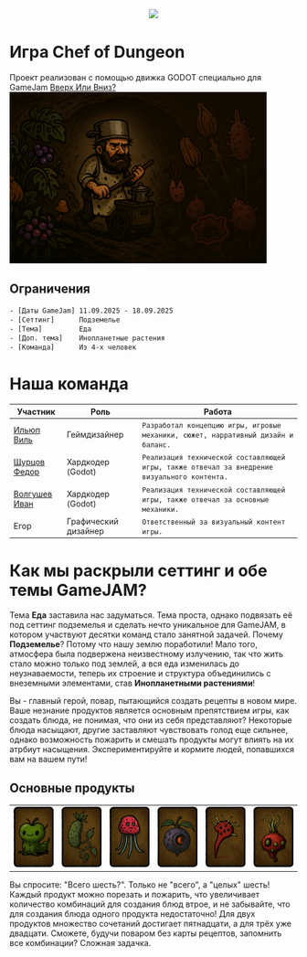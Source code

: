 <p align="center">
<img src="https://readme-typing-svg.herokuapp.com?font=Orbitron&size=40&color=%2379A500&height=67&duration=3000&center=true&lines=%F0%9F%85%B6%F0%9F%86%81%F0%9F%85%B4%F0%9F%85%B4%F0%9F%86%83%F0%9F%85%B8%F0%9F%85%BD%F0%9F%85%B6%F0%9F%86%82">
<p align="center">



# Игра Chef of Dungeon
Проект реализован с помощью движка GODOT специально для GameJam [Вверх Или Вниз?](https://drmr.space/)
<img src="assets/sprites/фон_глменю.png" alt="Логотип проекта" width="450">


## Ограничения
```
- [Даты GameJam] 11.09.2025 - 18.09.2025 
- [Сеттинг]      Подземелье
- [Тема]         Еда
- [Доп. тема]    Инопланетные растения
- [Команда]      Из 4-х человек
```

# Наша команда

| Участник             | Роль                                                                                                                                   | Работа                                                                                                                                  |
| ---------------- | --------------------------------------------------------------------------------------------------------------------------------------- | -----------------------------------------------------------------------------------------------------------------------------------------|
| [Ильюп Виль]([mrstanlee1337](https://github.com/MrStanLee1337))| Геймдизайнер|`Разработал концепцию игры, игровые механики, сюжет, нарративный дизайн и баланс. `|
| [Щурцов Федор](https://github.com/FEDOS-o)| Хардкодер (Godot)|`Реализация технической составляющей игры, также отвечал за внедрение визуального контента.`|
| [Волгушев Иван](https://github.com/VanyaVolgushev)| Хардкодер (Godot)|`Реализация технической составляющей игры, также отвечал за основные механики.`|
| Егор| Графический дизайнер |`Ответственный за визуальный контент игры.`|



# Как мы раскрыли сеттинг и обе темы GameJAM?
Тема **Еда** заставила нас задуматься. Тема проста, однако подвязать её под сеттинг подземелья и сделать нечто уникальное для GameJAM, в котором участвуют десятки команд стало занятной задачей. Почему **Подземелье**? Потому что нашу землю поработили! Мало того, атмосфера была подвержена неизвестному излучению, так что жить стало можно только под землей, а вся еда изменилась до неузнаваемости, теперь их строение и структура объединились с внеземными элементами, став **Инопланетными растениями**!

Вы - главный герой, повар, пытающийся создать рецепты в новом мире. Ваше незнание продуктов является основным препятствием игры, как создать блюда, не понимая, что они из себя представляют? Некоторые блюда насыщают, другие заставляют чувствовать голод еще сильнее, однако возможность пожарить и смешать продукты могут влиять на их атрбиут насыщения. Экспериментируйте и кормите людей, попавшихся вам на вашем пути!


## Основные продукты

<table>
  <tr>
    <td>
      <img src="assets/sprites/apple/Яблозень карта.png" >
    </td>
    <td>
      <img src="assets/sprites/cucumber/Марс Дикий огурец карта.png">
    </td>
    <td>
      <img src="assets/sprites/dusa/КЛУБУЗА карта.png">
    </td>
    <td>
      <img src="assets/sprites/luna/Лунослив карта.png">
    </td>
    <td>
      <img src="assets/sprites/mushroom/Фрукт Мухогриб карта.png">
    </td>
    <td>
      <img src="assets/sprites/ziga/зигфр карта.png">
    </td>
  </tr>
</table>

Вы спросите: "Всего шесть?". Только не "всего", а "целых" шесть! Каждый продукт можно порезать и пожарить, что увеличивает количество комбинаций для создания блюд втрое, и не забывайте, что для создания блюда одного продукта недостаточно! Для двух продуктов множество сочетаний достигает пятнадцати, а для трёх уже двадцати. Сможете, будучи поваром без карты рецептов, запомнить все комбинации? Сложная задачка.




